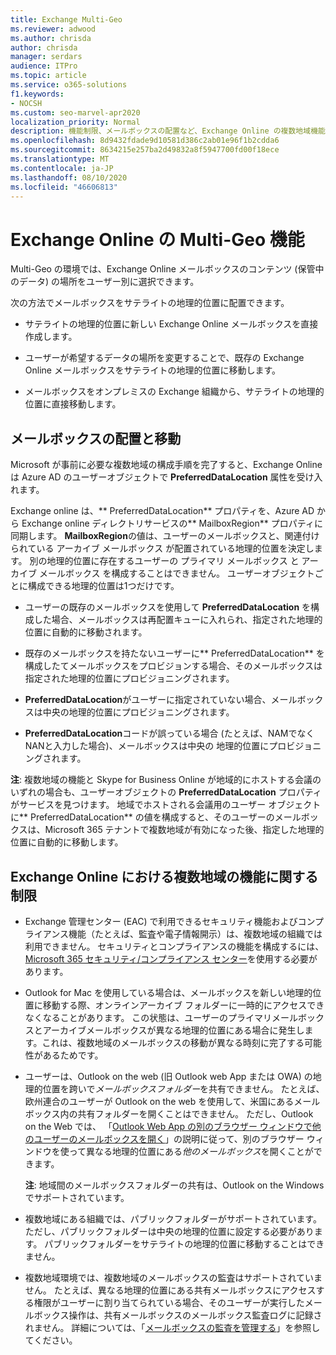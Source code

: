 ```yaml
---
title: Exchange Multi-Geo
ms.reviewer: adwood
ms.author: chrisda
author: chrisda
manager: serdars
audience: ITPro
ms.topic: article
ms.service: o365-solutions
f1.keywords:
- NOCSH
ms.custom: seo-marvel-apr2020
localization_priority: Normal
description: 機能制限、メールボックスの配置など、Exchange Online の複数地域機能について説明します。
ms.openlocfilehash: 8d9432fdade9d10581d386c2ab01e96f1b2cdda6
ms.sourcegitcommit: 8634215e257ba2d49832a8f5947700fd00f18ece
ms.translationtype: MT
ms.contentlocale: ja-JP
ms.lasthandoff: 08/10/2020
ms.locfileid: "46606813"
---
```

# <a name="multi-geo-capabilities-in-exchange-online"></a>Exchange Online の Multi-Geo 機能

Multi-Geo の環境では、Exchange Online メールボックスのコンテンツ (保管中のデータ) の場所をユーザー別に選択できます。

次の方法でメールボックスをサテライトの地理的位置に配置できます。

- サテライトの地理的位置に新しい Exchange Online メールボックスを直接作成します。

- ユーザーが希望するデータの場所を変更することで、既存の Exchange Online メールボックスをサテライトの地理的位置に移動します。

- メールボックスをオンプレミスの Exchange 組織から、サテライトの地理的位置に直接移動します。

## <a name="mailbox-placement-and-moves"></a>メールボックスの配置と移動

Microsoft が事前に必要な複数地域の構成手順を完了すると、Exchange Online は Azure AD のユーザーオブジェクトで **PreferredDataLocation** 属性を受け入れます。

Exchange online は、** PreferredDataLocation** プロパティを、Azure AD から Exchange online ディレクトリサービスの** MailboxRegion** プロパティに同期します。 **MailboxRegion**の値は、ユーザーのメールボックスと、関連付けられている アーカイブ メールボックス が配置されている地理的位置を決定します。 別の地理的位置に存在するユーザーの プライマリ メールボックス と アーカイブ メールボックス を構成することはできません。 ユーザーオブジェクトごとに構成できる地理的位置は1つだけです。

- ユーザーの既存のメールボックスを使用して **PreferredDataLocation** を構成した場合、メールボックスは再配置キューに入れられ、指定された地理的位置に自動的に移動されます。

- 既存のメールボックスを持たないユーザーに** PreferredDataLocation** を構成したてメールボックスをプロビジョンする場合、そのメールボックスは指定された地理的位置にプロビジョニングされます。

- **PreferredDataLocation**がユーザーに指定されていない場合、メールボックスは中央の地理的位置にプロビジョニングされます。

- **PreferredDataLocation**コードが誤っている場合 (たとえば、NAMでなくNANと入力した場合)、メールボックスは中央の 地理的位置にプロビジョニングされます。

**注**: 複数地域の機能と Skype for Business Online が地域的にホストする会議のいずれの場合も、ユーザーオブジェクトの **PreferredDataLocation** プロパティがサービスを見つけます。 地域でホストされる会議用のユーザー オブジェクトに** PreferredDataLocation** の値を構成すると、そのユーザーのメールボックスは、Microsoft 365 テナントで複数地域が有効になった後、指定した地理的位置に自動的に移動します。

## <a name="feature-limitations-for-multi-geo-in-exchange-online"></a>Exchange Online における複数地域の機能に関する制限

- Exchange 管理センター (EAC) で利用できるセキュリティ機能およびコンプライアンス機能（たとえば、監査や電子情報開示）は、複数地域の組織では利用できません。 セキュリティとコンプライアンスの機能を構成するには、[Microsoft 365 セキュリティ/コンプライアンス センター](https://support.office.com/article/7e696a40-b86b-4a20-afcc-559218b7b1b8)を使用する必要があります。

- Outlook for Mac を使用している場合は、メールボックスを新しい地理的位置に移動する際、オンラインアーカイブ フォルダーに一時的にアクセスできなくなることがあります。 この状態は、ユーザーのプライマリメールボックスとアーカイブメールボックスが異なる地理的位置にある場合に発生します。これは、複数地域のメールボックスの移動が異なる時刻に完了する可能性があるためです。

- ユーザーは、Outlook on the web (旧 Outlook web App または OWA) の地理的位置を跨いで*メールボックスフォルダー*を共有できません。 たとえば、欧州連合のユーザーが Outlook on the web を使用して、米国にあるメールボックス内の共有フォルダーを開くことはできません。 ただし、Outlook on the Web では、 「[Outlook Web App の別のブラウザー ウィンドウで他のユーザーのメールボックスを開く](https://support.office.com/article/A909AD30-E413-40B5-A487-0EA70B763081#__toc372210362)」の説明に従って、別のブラウザー ウィンドウを使って異なる地理的位置にある*他のメールボックス*を開くことができます。

  **注**: 地域間のメールボックスフォルダーの共有は、Outlook on the Windows でサポートされています。

- 複数地域にある組織では、パブリックフォルダーがサポートされています。 ただし、パブリックフォルダーは中央の地理的位置に設定する必要があります。 パブリックフォルダーをサテライトの地理的位置に移動することはできません。

- 複数地域環境では、複数地域のメールボックスの監査はサポートされていません。 たとえば、異なる地理的位置にある共有メールボックスにアクセスする権限がユーザーに割り当てられている場合、そのユーザーが実行したメールボックス操作は、共有メールボックスのメールボックス監査ログに記録されません。 詳細については、「[メールボックスの監査を管理する](https://docs.microsoft.com/microsoft-365/compliance/enable-mailbox-auditing?view=o365-worldwide)」を参照してください。
